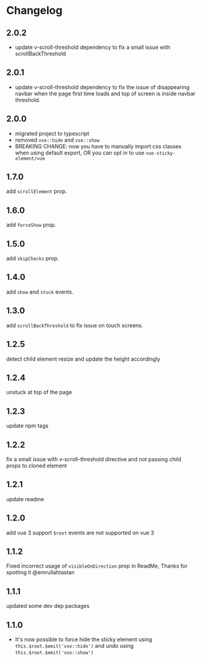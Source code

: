 # Changelog

## 2.0.2

- update v-scroll-threshold dependency to fix a small issue with scrollBackThreshold

## 2.0.1

- update v-scroll-threshold dependency to fix the issue of disappearing navbar when the page first time loads and top of screen is inside navbar threshold.

## 2.0.0

- migrated project to typescript
- removed `vse::hide` and `vse::show`
- BREAKING CHANGE: now you have to manually import css classes when using default export, OR you can opt in to use `vue-sticky-element/vue`

## 1.7.0

add `scrollElement` prop.

## 1.6.0

add `forceShow` prop.

## 1.5.0

add `skipChecks` prop.

## 1.4.0

add `show` and `stuck` events.

## 1.3.0

add `scrollBackThreshold` to fix issue on touch screens.

## 1.2.5

detect child element resize and update the height accordingly

## 1.2.4

unstuck at top of the page

## 1.2.3

update npm tags

## 1.2.2

fix a small issue with v-scroll-threshold directive and not passing child props to cloned element

## 1.2.1

update readme

## 1.2.0

add vue 3 support
`$root` events are not supported on vue 3

## 1.1.2

Fixed incorrect usage of `visibleOnDirection` prop in ReadMe, Thanks for spotting it @emrullahtastan

## 1.1.1

updated some dev dep packages

## 1.1.0

- It's now possible to force hide the sticky element using `this.$root.$emit('vse::hide')` and undo using `this.$root.$emit('vse::show')`
